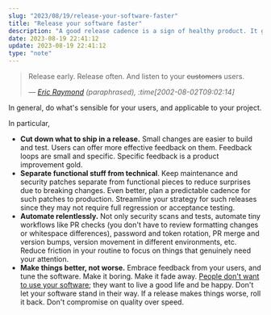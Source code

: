 ```yaml
---
slug: "2023/08/19/release-your-software-faster"
title: "Release your software faster"
description: "A good release cadence is a sign of healthy product. It gives confidence that features will ship and patches will be fixed in time. Here are some thoughts on how to release your software faster."
date: 2023-08-19 22:41:12
update: 2023-08-19 22:41:12
type: "note"
---
```


> Release early. Release often. And listen to your ~~customers~~ users.
>
> <cite>&mdash; [Eric Raymond](http://www.catb.org/~esr/writings/cathedral-bazaar/cathedral-bazaar/ar01s04.html) (paraphrased), :time[2002-08-02T09:02:14]</cite> 

In general, do what's sensible for your users, and applicable to your project.

In particular,

- **Cut down what to ship in a release.** Small changes are easier to build and test. Users can offer more effective feedback on them. Feedback loops are small and specific. Specific feedback is a product improvement gold.
- **Separate functional stuff from technical**. Keep maintenance and security patches separate from functional pieces to reduce surprises due to breaking changes. Even better, plan a predictable cadence for such patches to production. Streamline your strategy for such releases since they may not require full regression or acceptance testing.
- **Automate relentlessly.** Not only security scans and tests, automate tiny workflows like PR checks (you don't have to review formatting changes or whitespace differences), password and token rotation, PR merge and version bumps, version movement in different environments, etc. Reduce friction in your routine to focus on things that genuinely need your attention.
- **Make things better, not worse.** Embrace feedback from your users, and tune the software. Make it boring. Make it fade away. [People don't want to use your software](/post/2019/08/15/people-dont-want-to-use-your-software/); they want to live a good life and be happy. Don't let your software stand in their way. If a release makes things worse, roll it back. Don't compromise on quality over speed.

